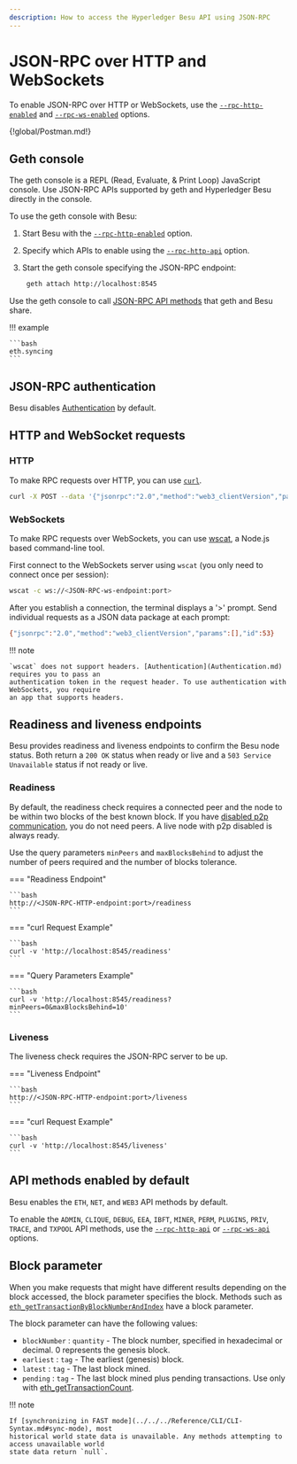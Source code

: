 ```yaml
---
description: How to access the Hyperledger Besu API using JSON-RPC
---
```


# JSON-RPC over HTTP and WebSockets

To enable JSON-RPC over HTTP or WebSockets, use the
[`--rpc-http-enabled`](../../../Reference/CLI/CLI-Syntax.md#rpc-http-enabled) and
[`--rpc-ws-enabled`](../../../Reference/CLI/CLI-Syntax.md#rpc-ws-enabled) options.

{!global/Postman.md!}

## Geth console

The geth console is a REPL (Read, Evaluate, & Print Loop) JavaScript console. Use JSON-RPC APIs
supported by geth and Hyperledger Besu directly in the console.

To use the geth console with Besu:

1. Start Besu with the
   [`--rpc-http-enabled`](../../../Reference/CLI/CLI-Syntax.md#rpc-http-enabled) option.
1. Specify which APIs to enable using the
   [`--rpc-http-api`](../../../Reference/CLI/CLI-Syntax.md#rpc-http-api) option.
1. Start the geth console specifying the JSON-RPC endpoint:

   ```bash
    geth attach http://localhost:8545
   ```

Use the geth console to call [JSON-RPC API methods](../../../Reference/API-Methods.md) that geth
and Besu share.

!!! example

    ```bash
    eth.syncing
    ```

## JSON-RPC authentication

Besu disables [Authentication](Authentication.md) by default.

## HTTP and WebSocket requests

### HTTP

To make RPC requests over HTTP, you can use [`curl`](https://curl.haxx.se/download.html).

```bash
curl -X POST --data '{"jsonrpc":"2.0","method":"web3_clientVersion","params":[],"id":53}' <JSON-RPC-http-endpoint:port>
```

### WebSockets

To make RPC requests over WebSockets, you can use [wscat](https://github.com/websockets/wscat), a
Node.js based command-line tool.

First connect to the WebSockets server using `wscat` (you only need to connect once per session):

```bash
wscat -c ws://<JSON-RPC-ws-endpoint:port>
```

After you establish a connection, the terminal displays a '>' prompt. Send individual requests as a
JSON data package at each prompt:

```bash
{"jsonrpc":"2.0","method":"web3_clientVersion","params":[],"id":53}
```

!!! note

    `wscat` does not support headers. [Authentication](Authentication.md) requires you to pass an
    authentication token in the request header. To use authentication with WebSockets, you require
    an app that supports headers.

## Readiness and liveness endpoints

Besu provides readiness and liveness endpoints to confirm the Besu node status. Both return a
`200 OK` status when ready or live and a `503 Service Unavailable` status if not ready or live.

### Readiness

By default, the readiness check requires a connected peer and the node to be within two blocks of
the best known block. If you have
[disabled p2p communication](../../../Reference/CLI/CLI-Syntax.md#p2p-enabled), you do not need
peers. A live node with p2p disabled is always ready.

Use the query parameters `minPeers` and `maxBlocksBehind` to adjust the number of peers required
and the number of blocks tolerance.

=== "Readiness Endpoint"
    
    ```bash
    http://<JSON-RPC-HTTP-endpoint:port>/readiness
    ```
    
=== "curl Request Example"
    
    ```bash
    curl -v 'http://localhost:8545/readiness'
    ```
    
=== "Query Parameters Example"
    
    ```bash
    curl -v 'http://localhost:8545/readiness?minPeers=0&maxBlocksBehind=10'
    ```

### Liveness

The liveness check requires the JSON-RPC server to be up.

=== "Liveness Endpoint"
    
    ```bash
    http://<JSON-RPC-HTTP-endpoint:port>/liveness
    ```
    
=== "curl Request Example"
    
    ```bash
    curl -v 'http://localhost:8545/liveness'
    ```

## API methods enabled by default

Besu enables the `ETH`, `NET`, and `WEB3` API methods by default.

To enable the `ADMIN`, `CLIQUE`, `DEBUG`, `EEA`, `IBFT`, `MINER`, `PERM`, `PLUGINS`, `PRIV`,
`TRACE`, and `TXPOOL` API methods, use the
[`--rpc-http-api`](../../../Reference/CLI/CLI-Syntax.md#rpc-http-api) or
[`--rpc-ws-api`](../../../Reference/CLI/CLI-Syntax.md#rpc-ws-api) options.

## Block parameter

When you make requests that might have different results depending on the block accessed, the block
parameter specifies the block. Methods such as
[`eth_getTransactionByBlockNumberAndIndex`](../../../Reference/API-Methods.md#eth_gettransactionbyblocknumberandindex)
have a block parameter.

The block parameter can have the following values:

* `blockNumber` : `quantity` - The block number, specified in hexadecimal or decimal. 0 represents
  the genesis block.
* `earliest` : `tag` - The earliest (genesis) block.
* `latest` : `tag` - The last block mined.
* `pending` : `tag` - The last block mined plus pending transactions. Use only with
  [eth_getTransactionCount](../../../Reference/API-Methods.md#eth_gettransactioncount).

!!! note

    If [synchronizing in FAST mode](../../../Reference/CLI/CLI-Syntax.md#sync-mode), most
    historical world state data is unavailable. Any methods attempting to access unavailable world
    state data return `null`.

